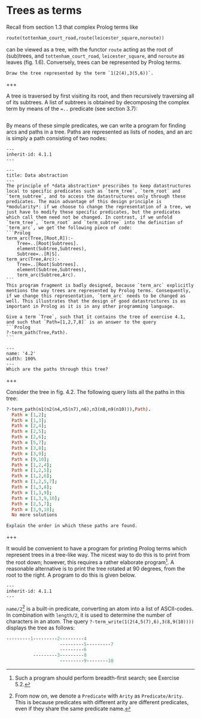 <!--H3: Section 4.1-->
# Trees as terms #

Recall from section 1.3 that complex Prolog terms like
```Prolog
route(tottenham_court_road,route(leicester_square,noroute))
```
can be viewed as a tree, with the functor `route` acting as the root of (sub)trees, and `tottenham_court_road`, `leicester_square`, and `noroute` as leaves (fig. 1.6). Conversely, trees can be represented by Prolog terms.

```{exercise} 4.1
Draw the tree represented by the term `1(2(4),3(5,6))`.
```

+++

A tree is traversed by first visiting its root, and then recursively traversing all of its subtrees. A list of subtrees is obtained by decomposing the complex term by means of the `=..` predicate (see section 3.7):
```{swish} 4.1.1
```
By means of these simple predicates, we can write a program for finding arcs and paths in a tree. Paths are represented as lists of nodes, and an arc is simply a path consisting of two nodes:
```{swish} 4.1.2
---
inherit-id: 4.1.1
---
```

````{infobox}
---
title: Data abstraction
---
The principle of *data abstraction* prescribes to keep datastructures local to specific predicates such as `term_tree`, `term_root` and `term_subtree`, and to access the datastructures only through these predicates. The main advantage of this design principle is *modularity*: if we choose to change the representation of a tree, we just have to modify these specific predicates, but the predicates which call them need not be changed. In contrast, if we unfold `term_tree`, `term_root` and `term_subtree` into the definition of `term_arc`, we get the following piece of code:
```Prolog
term_arc(Tree,[Root,R]):-
    Tree=..[Root|Subtrees].
    element(Subtree,Subtrees),
    Subtree=..[R|S].
term_arc(Tree,Arc):-
    Tree=..[Root|Subtrees].
    element(Subtree,Subtrees),
    term_arc(Subtree,Arc).
```
This program fragment is badly designed, because `term_arc` explicitly mentions the way trees are represented by Prolog terms. Consequently, if we change this representation, `term_arc` needs to be changed as well. This illustrates that the design of good datastructures is as important in Prolog as it is in any other programming language.
````

````{exercise} 4.2
Give a term `Tree`, such that it contains the tree of exercise 4.1, and such that `Path=[1,2,7,8]` is an answer to the query
```Prolog
?-term_path(Tree,Path).
```
````

```{figure} /src/fig/part_ii/image008.svg
---
name: '4.2'
width: 100%
---
Which are the paths through this tree?
```

+++

Consider the tree in fig. 4.2. The following query lists all the paths in this tree:
```Prolog
?-term_path(n1(n2(n4,n5(n7),n6),n3(n8,n9(n10))),Path).
  Path = [1,2];
  Path = [1,3];
  Path = [2,4];
  Path = [2,5];
  Path = [2,6];
  Path = [5,7];
  Path = [3,8];
  Path = [3,9];
  Path = [9,10];
  Path = [1,2,4];
  Path = [1,2,5];
  Path = [1,2,6];
  Path = [1,2,5,7];
  Path = [1,3,8];
  Path = [1,3,9];
  Path = [1,3,9,10];
  Path = [2,5,7];
  Path = [3,9,10];
  No more solutions
```

```{exercise} 4.3
Explain the order in which these paths are found.
```

+++

It would be convenient to have a program for printing Prolog terms which represent trees in a tree-like way. The nicest way to do this is to print from the root down; however, this requires a rather elaborate program[^13]. A reasonable alternative is to print the tree rotated at 90 degrees, from the root to the right. A program to do this is given below.
```{swish} 4.1.3
---
inherit-id: 4.1.1
---
```
`name/2`[^14] is a built-in predicate, converting an atom into a list of ASCII-codes. In combination with `length/2`, it is used to determine the number of characters in an atom. The query `?-term_write(1(2(4,5(7),6),3(8,9(10))))` displays the tree as follows:
```Prolog
---------1---------2---------4
                    ---------5---------7
                    ---------6
          ---------3---------8
                    ---------9--------10
```

[^13]: Such a program should perform breadth-first search; see Exercise 5.2.
[^14]: From now on, we denote a `Predicate` with `Arity` as `Predicate/Arity`. This is because predicates with different arity are different predicates, even if they share the same predicate name.
